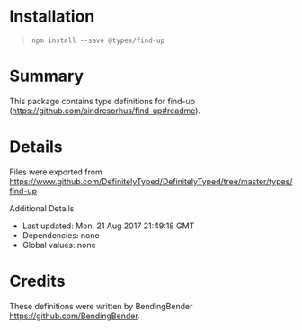 # Installation
> `npm install --save @types/find-up`

# Summary
This package contains type definitions for find-up (https://github.com/sindresorhus/find-up#readme).

# Details
Files were exported from https://www.github.com/DefinitelyTyped/DefinitelyTyped/tree/master/types/find-up

Additional Details
 * Last updated: Mon, 21 Aug 2017 21:49:18 GMT
 * Dependencies: none
 * Global values: none

# Credits
These definitions were written by BendingBender <https://github.com/BendingBender>.
